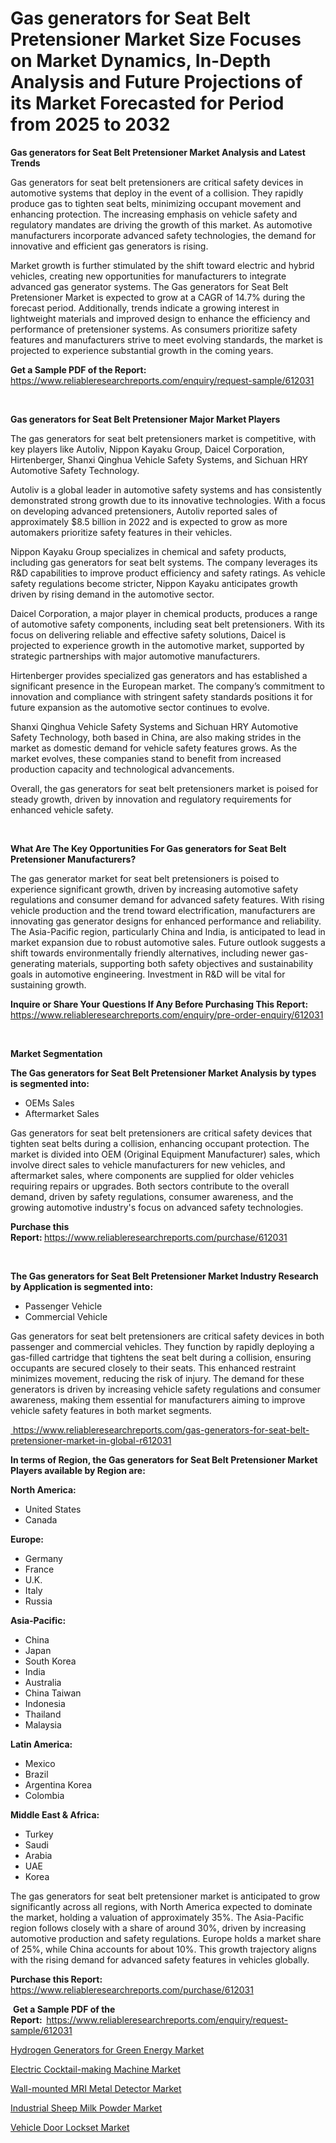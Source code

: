 <p><h1>Gas generators for Seat Belt Pretensioner Market Size Focuses on Market Dynamics, In-Depth Analysis and Future Projections of its Market Forecasted for Period from 2025 to 2032</h1></p><p><strong>Gas generators for Seat Belt Pretensioner Market Analysis and Latest Trends</strong></p>
<p><p>Gas generators for seat belt pretensioners are critical safety devices in automotive systems that deploy in the event of a collision. They rapidly produce gas to tighten seat belts, minimizing occupant movement and enhancing protection. The increasing emphasis on vehicle safety and regulatory mandates are driving the growth of this market. As automotive manufacturers incorporate advanced safety technologies, the demand for innovative and efficient gas generators is rising.</p><p>Market growth is further stimulated by the shift toward electric and hybrid vehicles, creating new opportunities for manufacturers to integrate advanced gas generator systems. The Gas generators for Seat Belt Pretensioner Market is expected to grow at a CAGR of 14.7% during the forecast period. Additionally, trends indicate a growing interest in lightweight materials and improved design to enhance the efficiency and performance of pretensioner systems. As consumers prioritize safety features and manufacturers strive to meet evolving standards, the market is projected to experience substantial growth in the coming years.</p></p>
<p><strong>Get a Sample PDF of the Report:&nbsp;</strong> <a href="https://www.reliableresearchreports.com/enquiry/request-sample/612031?utm_campaign=37&utm_medium=2&utm_source=Github&utm_content=ia&utm_term=23032025&utm_id=gas-generators-for-seat-belt-pretensioner">https://www.reliableresearchreports.com/enquiry/request-sample/612031</a></p>
<p>&nbsp;</p>
<p><strong>Gas generators for Seat Belt Pretensioner Major Market Players</strong></p>
<p><p>The gas generators for seat belt pretensioners market is competitive, with key players like Autoliv, Nippon Kayaku Group, Daicel Corporation, Hirtenberger, Shanxi Qinghua Vehicle Safety Systems, and Sichuan HRY Automotive Safety Technology. </p><p>Autoliv is a global leader in automotive safety systems and has consistently demonstrated strong growth due to its innovative technologies. With a focus on developing advanced pretensioners, Autoliv reported sales of approximately $8.5 billion in 2022 and is expected to grow as more automakers prioritize safety features in their vehicles. </p><p>Nippon Kayaku Group specializes in chemical and safety products, including gas generators for seat belt systems. The company leverages its R&D capabilities to improve product efficiency and safety ratings. As vehicle safety regulations become stricter, Nippon Kayaku anticipates growth driven by rising demand in the automotive sector. </p><p>Daicel Corporation, a major player in chemical products, produces a range of automotive safety components, including seat belt pretensioners. With its focus on delivering reliable and effective safety solutions, Daicel is projected to experience growth in the automotive market, supported by strategic partnerships with major automotive manufacturers. </p><p>Hirtenberger provides specialized gas generators and has established a significant presence in the European market. The company’s commitment to innovation and compliance with stringent safety standards positions it for future expansion as the automotive sector continues to evolve. </p><p>Shanxi Qinghua Vehicle Safety Systems and Sichuan HRY Automotive Safety Technology, both based in China, are also making strides in the market as domestic demand for vehicle safety features grows. As the market evolves, these companies stand to benefit from increased production capacity and technological advancements. </p><p>Overall, the gas generators for seat belt pretensioners market is poised for steady growth, driven by innovation and regulatory requirements for enhanced vehicle safety.</p></p>
<p>&nbsp;</p>
<p><strong>What Are The Key Opportunities For Gas generators for Seat Belt Pretensioner Manufacturers?</strong></p>
<p><p>The gas generator market for seat belt pretensioners is poised to experience significant growth, driven by increasing automotive safety regulations and consumer demand for advanced safety features. With rising vehicle production and the trend toward electrification, manufacturers are innovating gas generator designs for enhanced performance and reliability. The Asia-Pacific region, particularly China and India, is anticipated to lead in market expansion due to robust automotive sales. Future outlook suggests a shift towards environmentally friendly alternatives, including newer gas-generating materials, supporting both safety objectives and sustainability goals in automotive engineering. Investment in R&D will be vital for sustaining growth.</p></p>
<p><strong>Inquire or Share Your Questions If Any Before Purchasing This Report:</strong> <a href="https://www.reliableresearchreports.com/enquiry/pre-order-enquiry/612031?utm_campaign=37&utm_medium=2&utm_source=Github&utm_content=ia&utm_term=23032025&utm_id=gas-generators-for-seat-belt-pretensioner">https://www.reliableresearchreports.com/enquiry/pre-order-enquiry/612031</a></p>
<p>&nbsp;</p>
<p><strong>Market Segmentation</strong></p>
<p><strong>The Gas generators for Seat Belt Pretensioner Market Analysis by types is segmented into:</strong></p>
<p><ul><li>OEMs Sales</li><li>Aftermarket Sales</li></ul></p>
<p><p>Gas generators for seat belt pretensioners are critical safety devices that tighten seat belts during a collision, enhancing occupant protection. The market is divided into OEM (Original Equipment Manufacturer) sales, which involve direct sales to vehicle manufacturers for new vehicles, and aftermarket sales, where components are supplied for older vehicles requiring repairs or upgrades. Both sectors contribute to the overall demand, driven by safety regulations, consumer awareness, and the growing automotive industry's focus on advanced safety technologies.</p></p>
<p><strong>Purchase this Report:&nbsp;</strong><a href="https://www.reliableresearchreports.com/purchase/612031?utm_campaign=37&utm_medium=2&utm_source=Github&utm_content=ia&utm_term=23032025&utm_id=gas-generators-for-seat-belt-pretensioner">https://www.reliableresearchreports.com/purchase/612031</a></p>
<p>&nbsp;</p>
<p><strong>The Gas generators for Seat Belt Pretensioner Market Industry Research by Application is segmented into:</strong></p>
<p><ul><li>Passenger Vehicle</li><li>Commercial Vehicle</li></ul></p>
<p><p>Gas generators for seat belt pretensioners are critical safety devices in both passenger and commercial vehicles. They function by rapidly deploying a gas-filled cartridge that tightens the seat belt during a collision, ensuring occupants are secured closely to their seats. This enhanced restraint minimizes movement, reducing the risk of injury. The demand for these generators is driven by increasing vehicle safety regulations and consumer awareness, making them essential for manufacturers aiming to improve vehicle safety features in both market segments.</p></p>
<p><a href="https://www.reliableresearchreports.com/gas-generators-for-seat-belt-pretensioner-market-in-global-r612031?utm_campaign=37&utm_medium=2&utm_source=Github&utm_content=ia&utm_term=23032025&utm_id=gas-generators-for-seat-belt-pretensioner">&nbsp;https://www.reliableresearchreports.com/gas-generators-for-seat-belt-pretensioner-market-in-global-r612031</a></p>
<p><strong>In terms of Region, the Gas generators for Seat Belt Pretensioner Market Players available by Region are:</strong></p>
<p>
    <p> <strong> North America: </strong>
        <ul>
            <li>United States</li>
            <li>Canada</li>
        </ul>
        </p> 
    <p> <strong> Europe: </strong>
        <ul>
            <li>Germany</li>
            <li>France</li>
            <li>U.K.</li>
            <li>Italy</li>
            <li>Russia</li>
        </ul>
        </p> 
    <p> <strong> Asia-Pacific: </strong>
        <ul>
            <li>China</li>
            <li>Japan</li>
            <li>South Korea</li>
            <li>India</li>
            <li>Australia</li>
            <li>China Taiwan</li>
            <li>Indonesia</li>
            <li>Thailand</li>
            <li>Malaysia</li>
        </ul>
        </p> 
    <p> <strong> Latin America: </strong>
        <ul>
            <li>Mexico</li>
            <li>Brazil</li>
            <li>Argentina Korea</li>
            <li>Colombia</li>
        </ul>
        </p> 
    <p> <strong> Middle East & Africa: </strong>
        <ul>
            <li>Turkey</li>
            <li>Saudi</li>
            <li>Arabia</li>
            <li>UAE</li>
            <li>Korea</li>
        </ul>
    </p>
    </p>
<p><p>The gas generators for seat belt pretensioner market is anticipated to grow significantly across all regions, with North America expected to dominate the market, holding a valuation of approximately 35%. The Asia-Pacific region follows closely with a share of around 30%, driven by increasing automotive production and safety regulations. Europe holds a market share of 25%, while China accounts for about 10%. This growth trajectory aligns with the rising demand for advanced safety features in vehicles globally.</p></p>
<p><strong>Purchase this Report: </strong><a href="https://www.reliableresearchreports.com/purchase/612031?utm_campaign=37&utm_medium=2&utm_source=Github&utm_content=ia&utm_term=23032025&utm_id=gas-generators-for-seat-belt-pretensioner">https://www.reliableresearchreports.com/purchase/612031</a></p>
<p>&nbsp;<strong>Get a Sample PDF of the Report:&nbsp;&nbsp;</strong><a href="https://www.reliableresearchreports.com/enquiry/request-sample/612031?utm_campaign=37&utm_medium=2&utm_source=Github&utm_content=ia&utm_term=23032025&utm_id=gas-generators-for-seat-belt-pretensioner">https://www.reliableresearchreports.com/enquiry/request-sample/612031</a></p>
<p><strong></strong></p>
<p><p><a href="https://github.com/koopalujale2/Market-Research-Report-List-1/blob/main/hydrogen-generators-for-green-energy-market.md?utm_campaign=37&utm_medium=2&utm_source=Github&utm_content=ia&utm_term=23032025&utm_id=gas-generators-for-seat-belt-pretensioner">Hydrogen Generators for Green Energy Market</a></p><p><a href="https://github.com/rembaentin6f/Market-Research-Report-List-1/blob/main/electric-cocktail-making-machine-market.md?utm_campaign=37&utm_medium=2&utm_source=Github&utm_content=ia&utm_term=23032025&utm_id=gas-generators-for-seat-belt-pretensioner">Electric Cocktail-making Machine Market</a></p><p><a href="https://github.com/dukawashviro/Market-Research-Report-List-1/blob/main/wall-mounted-mri-metal-detector-market.md?utm_campaign=37&utm_medium=2&utm_source=Github&utm_content=ia&utm_term=23032025&utm_id=gas-generators-for-seat-belt-pretensioner">Wall-mounted MRI Metal Detector Market</a></p><p><a href="https://github.com/tineamonaya/Market-Research-Report-List-1/blob/main/industrial-sheep-milk-powder-market.md?utm_campaign=37&utm_medium=2&utm_source=Github&utm_content=ia&utm_term=23032025&utm_id=gas-generators-for-seat-belt-pretensioner">Industrial Sheep Milk Powder Market</a></p><p><a href="https://github.com/molayrabeta/Market-Research-Report-List-1/blob/main/vehicle-door-lockset-market.md?utm_campaign=37&utm_medium=2&utm_source=Github&utm_content=ia&utm_term=23032025&utm_id=gas-generators-for-seat-belt-pretensioner">Vehicle Door Lockset Market</a></p></p>